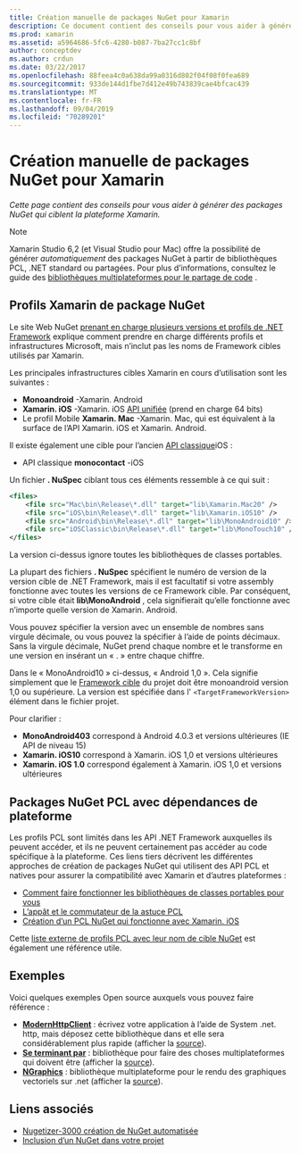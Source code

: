 ```yaml
---
title: Création manuelle de packages NuGet pour Xamarin
description: Ce document contient des conseils pour vous aider à générer des packages NuGet qui ciblent la plateforme Xamarin. Il décrit les profils Xamarin de package NuGet, les packages NuGet PCL avec les dépendances de plateforme et les liens vers divers exemples Open source.
ms.prod: xamarin
ms.assetid: a5964686-5fc6-4280-b087-7ba27cc1c8bf
author: conceptdev
ms.author: crdun
ms.date: 03/22/2017
ms.openlocfilehash: 88feea4c0a638da99a0316d802f04f08f0fea689
ms.sourcegitcommit: 933de144d1fbe7d412e49b743839cae4bfcac439
ms.translationtype: MT
ms.contentlocale: fr-FR
ms.lasthandoff: 09/04/2019
ms.locfileid: "70289201"
---
```

# <a name="manually-creating-nuget-packages-for-xamarin"></a>Création manuelle de packages NuGet pour Xamarin

_Cette page contient des conseils pour vous aider à générer des packages NuGet qui ciblent la plateforme Xamarin._

> [!NOTE]
> Xamarin Studio 6,2 (et Visual Studio pour Mac) offre la possibilité de générer _automatiquement_ des packages NuGet à partir de bibliothèques PCL, .NET standard ou partagées. Pour plus d’informations, consultez le guide des [bibliothèques multiplateformes pour le partage de code](~/cross-platform/app-fundamentals/nuget-multiplatform-libraries/index.md) .

## <a name="nuget-package-xamarin-profiles"></a>Profils Xamarin de package NuGet

Le site Web NuGet [prenant en charge plusieurs versions et profils de .NET Framework](https://docs.nuget.org/create/enforced-package-conventions) explique comment prendre en charge différents profils et infrastructures Microsoft, mais n’inclut pas les noms de Framework cibles utilisés par Xamarin.

Les principales infrastructures cibles Xamarin en cours d’utilisation sont les suivantes :

- **Monoandroid** -Xamarin. Android
- **Xamarin. iOS** -Xamarin. iOS [API unifiée](~/cross-platform/macios/unified/index.md) (prend en charge 64 bits)
- Le profil Mobile **Xamarin. Mac** -Xamarin. Mac, qui est équivalent à la surface de l’API Xamarin. iOS et Xamarin. Android.

Il existe également une cible pour l’ancien [API classique](~/cross-platform/macios/unified/index.md)iOS :

- API classique **monocontact** -iOS

Un fichier **. NuSpec** ciblant tous ces éléments ressemble à ce qui suit :

```xml
<files>
    <file src="Mac\bin\Release\*.dll" target="lib\Xamarin.Mac20" />
    <file src="iOS\bin\Release\*.dll" target="lib\Xamarin.iOS10" />
    <file src="Android\bin\Release\*.dll" target="lib\MonoAndroid10" />
    <file src="iOSClassic\bin\Release\*.dll" target="lib\MonoTouch10" />
</files>
```

La version ci-dessus ignore toutes les bibliothèques de classes portables.

La plupart des fichiers **. NuSpec** spécifient le numéro de version de la version cible de .NET Framework, mais il est facultatif si votre assembly fonctionne avec toutes les versions de ce Framework cible. Par conséquent, si votre cible était **lib\MonoAndroid** , cela signifierait qu’elle fonctionne avec n’importe quelle version de Xamarin. Android.

Vous pouvez spécifier la version avec un ensemble de nombres sans virgule décimale, ou vous pouvez la spécifier à l’aide de points décimaux. Sans la virgule décimale, NuGet prend chaque nombre et le transforme en une version en insérant un « . » entre chaque chiffre.

Dans le « MonoAndroid10 » ci-dessus, « Android 1,0 ». Cela signifie simplement que le [Framework cible](~/android/app-fundamentals/android-api-levels.md) du projet doit être monoandroid version 1,0 ou supérieure. La version est spécifiée dans l' `<TargetFrameworkVersion>` élément dans le fichier projet.

Pour clarifier :

- **MonoAndroid403** correspond à Android 4.0.3 et versions ultérieures (IE API de niveau 15)
- **Xamarin. iOS10** correspond à Xamarin. iOS 1,0 et versions ultérieures
- **Xamarin. iOS 1.0** correspond également à Xamarin. iOS 1,0 et versions ultérieures

## <a name="pcl-nugets-with-platform-dependencies"></a>Packages NuGet PCL avec dépendances de plateforme

Les profils PCL sont limités dans les API .NET Framework auxquelles ils peuvent accéder, et ils ne peuvent certainement pas accéder au code spécifique à la plateforme. Ces liens tiers décrivent les différentes approches de création de packages NuGet qui utilisent des API PCL et natives pour assurer la compatibilité avec Xamarin et d’autres plateformes :

- [Comment faire fonctionner les bibliothèques de classes portables pour vous](http://blogs.msdn.com/b/dsplaisted/archive/2012/08/27/how-to-make-portable-class-libraries-work-for-you.aspx)
- [L’appât et le commutateur de la astuce PCL](http://log.paulbetts.org/the-bait-and-switch-pcl-trick/)
- [Création d’un PCL NuGet qui fonctionne avec Xamarin. iOS](http://www.jimbobbennett.io/creating-a-nuget-pcl-that-works-with-xamarin-ios/)

Cette [liste externe de profils PCL avec leur nom de cible NuGet](http://embed.plnkr.co/03ck2dCtnJogBKHJ9EjY) est également une référence utile.

## <a name="examples"></a>Exemples

Voici quelques exemples Open source auxquels vous pouvez faire référence :

- [**ModernHttpClient**](https://www.nuget.org/packages/modernhttpclient/) : écrivez votre application à l’aide de System .net. http, mais déposez cette bibliothèque dans et elle sera considérablement plus rapide (afficher la [source](https://github.com/paulcbetts/ModernHttpClient)).
- [**Se terminant par**](https://www.nuget.org/packages/Splat/) : bibliothèque pour faire des choses multiplateformes qui doivent être (afficher la [source](https://github.com/paulcbetts/Splat)).
- [**NGraphics**](https://www.nuget.org/packages/NGraphics/) : bibliothèque multiplateforme pour le rendu des graphiques vectoriels sur .net (afficher la [source](https://github.com/praeclarum/NGraphics/blob/master/NGraphics.nuspec)).

## <a name="related-links"></a>Liens associés

- [Nugetizer-3000 création de NuGet automatisée](~/cross-platform/app-fundamentals/nuget-multiplatform-libraries/index.md)       
- [Inclusion d’un NuGet dans votre projet](https://docs.microsoft.com/visualstudio/mac/nuget-walkthrough)
